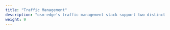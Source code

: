```yaml
---
title: "Traffic Management"
description: "osm-edge's traffic management stack support two distinct traffic policy modes, namely SMI traffic policy mode and permissive traffic policy mode. The traffic policy mode determines how osm-edge routes application traffic between pods within the service mesh. Additionally, ingress and egress functionality allows external access to and from the cluster respectively."
weight: 9
---
```

